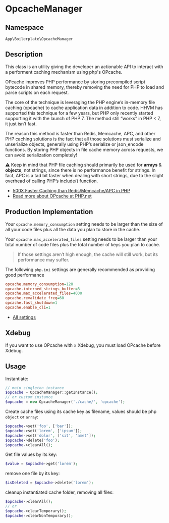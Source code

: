 # OpcacheManager

## Namespace

`App\Boilerplate\OpcacheManager`

## Description



This class is an utility giving the developer an actionable API to interact with a performent caching mechanism using php's OPcache.

OPcache improves PHP performance by storing precompiled script bytecode in shared memory, thereby removing the need for PHP to load and parse scripts on each request.

The core of the technique is leveraging the PHP engine’s in-memory file caching (opcache) to cache application data in addition to code. HHVM has supported this technique for a few years, but PHP only recently started supporting it with the launch of PHP 7. The method still “works” in PHP < 7, it just isn’t fast.

The reason this method is faster than Redis, Memcache, APC, and other PHP caching solutions is the fact that all those solutions must serialize and unserialize objects, generally using PHP’s serialize or json_encode functions. By storing PHP objects in file cache memory across requests, we can avoid serialization completely!

:warning: Keep in mind that PHP file caching should primarily be used for **arrays** & **objects**, not strings, since there is no performance benefit for strings. In fact, APC is a tad bit faster when dealing with short strings, due to the slight overhead of calling PHP’s include() function.

* [500X Faster Caching than Redis/Memcache/APC in PHP](https://medium.com/@dylanwenzlau/500x-faster-caching-than-redis-memcache-apc-in-php-hhvm-dcd26e8447ad)
* [Read more about OPcache at PHP.net](https://www.php.net/manual/en/intro.opcache.php)

## Production Implementation

Your `opcache.memory_consumption` setting needs to be larger than the size of all your code files plus all the data you plan to store in the cache.

Your `opcache.max_accelerated_files` setting needs to be larger than your total number of code files plus the total number of keys you plan to cache.

> If those settings aren’t high enough, the cache will still work, but its performance may suffer.


The following `php.ini` settings are generally recommended as providing good performance

```ini
opcache.memory_consumption=128
opcache.interned_strings_buffer=8
opcache.max_accelerated_files=4000
opcache.revalidate_freq=60
opcache.fast_shutdown=1
opcache.enable_cli=1
```

* [All settings](https://www.php.net/manual/en/opcache.configuration.php)

## Xdebug

If you want to use OPcache with » Xdebug, you must load OPcache before Xdebug.


## Usage

Instantiate:
```php
// main singleton instance
$opcache = OpcacheManager::getInstance();
// or custom instance
$opcache = new OpcacheManager('./cache/', 'opcache');
```

Create cache files using its cache key as filename, values should be php `object` or `array`:
```php
$opcache->set('foo', ['bar']);
$opcache->set('lorem', ['ipsum']);
$opcache->set('dolor', ['sit', 'amet']);
$opcache->delete('foo');
$opcache->clearAll();
```

Get file values by its key:
```php
$value = $opcache->get('lorem');
```

remove one file by its key:
```php
$isDeleted = $opcache->delete('lorem');
```

cleanup instantiated cache folder, removing all files:
```php
$opcache->clearAll();
// or
$opcache->clearTemporary();
$opcache->clearNonTemporary();
```
